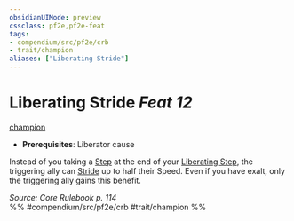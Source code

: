```yaml
---
obsidianUIMode: preview
cssclass: pf2e,pf2e-feat
tags:
- compendium/src/pf2e/crb
- trait/champion
aliases: ["Liberating Stride"]
---
```

# Liberating Stride  *Feat 12*  
[champion](../../Rules/traits/champion.md)  

- **Prerequisites**: Liberator cause

Instead of you taking a [Step](../../Rules/actions/step.md) at the end of your [Liberating Step](../../Rules/actions/liberating-step.md), the triggering ally can [Stride](../../Rules/actions/stride.md) up to half their Speed. Even if you have exalt, only the triggering ally gains this benefit.

*Source: Core Rulebook p. 114*  
%% #compendium/src/pf2e/crb #trait/champion %%
